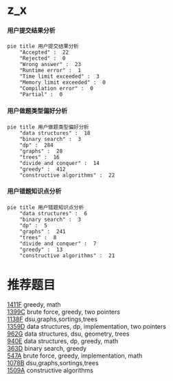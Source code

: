 # z_x

<!-- tabs:start -->



#### **用户提交结果分析**

```mermaid
pie title 用户提交结果分析
    "Accepted" :  22
    "Rejected" :  0
    "Wrong answer" :  23
    "Runtime error" :  1
    "Time limit exceeded" :  3
    "Memory limit exceeded" :  0
    "Compilation error" :  0
    "Partial" :  0
```

#### **用户做题类型偏好分析**

```mermaid
pie title 用户做题类型偏好分析
    "data structures" :  18
    "binary search" :  3
    "dp" :  284
    "graphs" :  28
    "trees" :  16
    "divide and conquer" :  14
    "greedy" :  412
    "constructive algorithms" :  22
```
#### **用户错题知识点分析**

```mermaid
pie title 用户错题知识点分析
    "data structures" :  6
    "binary search" :  3
    "dp" :  5
    "graphs" :  241
    "trees" :  8
    "divide and conquer" :  7
    "greedy" :  13
    "constructive algorithms" :  21
```



<!-- tabs:end -->
# 推荐题目
[1411F](https://codeforces.com/contest/1411/problem/F)		greedy,
                        math		  
[1399C](https://codeforces.com/contest/1399/problem/C)		brute force,
                        greedy,
                        two pointers		  
[1138F](https://codeforces.com/contest/1138/problem/F)		dsu,graphs,sortings,trees		  
[1359D](https://codeforces.com/contest/1359/problem/D)		data structures,
                        dp,
                        implementation,
                        two pointers		  
[962G](https://codeforces.com/contest/962/problem/G)		data structures,
                        dsu,
                        geometry,
                        trees		  
[940E](https://codeforces.com/contest/940/problem/E)		data structures,
                        dp,
                        greedy,
                        math		  
[363D](https://codeforces.com/contest/363/problem/D)		binary search,
                        greedy		  
[547A](https://codeforces.com/contest/547/problem/A)		brute force,
                        greedy,
                        implementation,
                        math		  
[1078B](https://codeforces.com/contest/1078/problem/B)		dsu,graphs,sortings,trees		  
[1509A](https://codeforces.com/contest/1509/problem/A)		constructive algorithms		  
